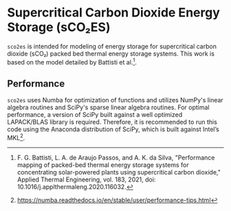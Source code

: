 # Supercritical Carbon Dioxide Energy Storage (sCO₂ES)

`sco2es` is intended for modeling of energy storage for supercritical carbon dioxide (sCO₂) 
packed bed thermal energy storage systems. This work is based on the model detailed by Battisti et al.[^1].

## Performance

`sco2es` uses Numba for optimization of functions and utilizes NumPy's linear algebra routines
and SciPy's sparse linear algebra routines. For optimal performance, a version of SciPy built against a well
optimized LAPACK/BLAS library is required. Therefore, it is recommended to run this code using the 
Anaconda distribution of SciPy, which is built against Intel’s MKL[^2].

[^1]: F. G. Battisti, L. A. de Araujo Passos, and A. K. da Silva, "Performance mapping of packed-bed thermal energy 
storage systems for concentrating solar-powered plants using supercritical carbon dioxide," Applied Thermal Engineering, 
vol. 183, 2021, doi: 10.1016/j.applthermaleng.2020.116032.

[^2]: https://numba.readthedocs.io/en/stable/user/performance-tips.html
